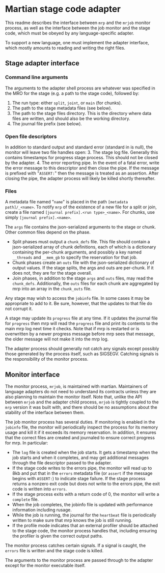# Martian stage code adapter

This readme describes the interface between `mrp` and the `mrjob` monitor
process, as well as the interface between the job monitor and the stage code,
which must be obeyed by any language-specific adapter.

To support a new language, one must implement the adapter interface, which
mostly amounts to reading and writing the right files.

## Stage adapter interface

### Command line arguments
The arguments to the adapter shell process are whatever was specified in the
MRO for the stage (e.g. a path to the stage code), followed by:
1. The run type: either `split`, `joint`, or `main` (for chunks).
2. The path to the stage metadata files (see below).
3. The path to the stage files directory.  This is the directory where data
files are written, and should also be the working directory.
4. The journal file prefix (see below).

### Open file descriptors
In addition to standard output and standard error (standard in is null), the
monitor will leave two file handles open:
3. The stage log file.  Generally this contains timestamps for progress stage
process.  This should not be closed by the adapter.
4. The error reporting pipe.  In the event of a fatal error, write the error
message to this descriptor and then close the pipe.  If the message is prefixed
with "`ASSERT:`" then the message is treated as an assertion.  After closing
the pipe, the adapter process will likely be killed shortly thereafter.

### Files
A metadata file named "`name`" is placed in the path `[metadata path]/_<name>`.
To notify `mrp` of the existence of a new file for a split or join, create a
file named `[journal prefix].<run type>_<name>`.  For chunks, use simply
`[journal prefix].<name>`.

The `args` file contains the json-serialized arguments to the stage or chunk.
Other common files depend on the phase.
* Split phases must output a `chunk_defs` file.  This file should contain a
json-serialized array of chunk definitions, each of which is a dictionary
containing the per-chunk arguments, and possibly a key named `__threads` and
`__mem_gb` to specify the reservation for that job.
* Chunk phases create an `outs` file with the json-serialized dictionary of
output values.  If the stage splits, the args and outs are per-chunk.  If it
does not, they are for the stage overall.
* Join phases, in addition to the stage `args` and `outs` files, may read the
`chunk_defs`.  Additionally, the `outs` files for each chunk are aggregated by
mrp into an array in the `chunk_outs` file.

Any stage may wish to access the `jobinfo` file.  In some cases it may be
appropriate to add to it.  Be sure, however, that the updates to that file do
not corrupt it.

A stage may update its `progress` file at any time.  If it updates the journal
file for `progress` then mrp will read the `progress` file and print its
contents to the main mrp log next time it checks.  Note that if mrp is
restarted or is overwritten by a newer progress message before mrp sees that
message, the older message will not make it into the mrp log.

The adapter process should generally not catch any signals except possibly
those generated by the process itself, such as SIGSEGV.  Catching signals is
the responsibility of the monitor process.

## Monitor interface

The monitor process, `mrjob`, is maintained with martian.  Maintainers of
language adapters do not need to understand its contracts unless they are also
planning to maintain the monitor itself.  Note that, unlike the API between
`mrjob` and the adapter child process, `mrjob` is tightly coupled to the `mrp`
version it was built with, and there should be no assumptions about the stability
of the interface between them.

The job monitor process has several duties.  If monitoring is enabled in the
`jobinfo` file, the monitor will periodically inspect the process for its
memory usage and kill it if it exceeds its memory reservation.  In addition, it
ensures that the correct files are created and journaled to ensure correct
progress for mrp.  In particular:
* The `log` file is created when the job starts.  It gets a timestamp when the
job starts and when it completes, and may get additional messages through the
file descriptor passed to the adapter.
* If the stage code writes to the errors pipe, the monitor will read up to 8kb
and put that in the `errors` metadata file (or `assert` if the message begins
with `ASSERT:`) to indicate stage failure.  If the stage process returns a
nonzero exit code but does not write to the errors pipe, the exit code is
written into `errors`.
* If the stage process exits with a return code of 0, the monitor will write a
`complete` file.
* When the job completes, the jobinfo file is updated with performance
information including rusage.
* While the job is running, the journal for the `heartbeat` file is
periodically written to make sure that mrp knows the job is still running.
* If the profile mode indicates that an external profiler should be attached to
the stage code, the monitor process handles that, including ensuring the
profiler is given the correct output paths.

The monitor process catches certain signals.  If a signal is caught, the
`errors` file is written and the stage code is killed.

The arguments to the monitor process are passed through to the adapter except
for the monitor executable itself.
